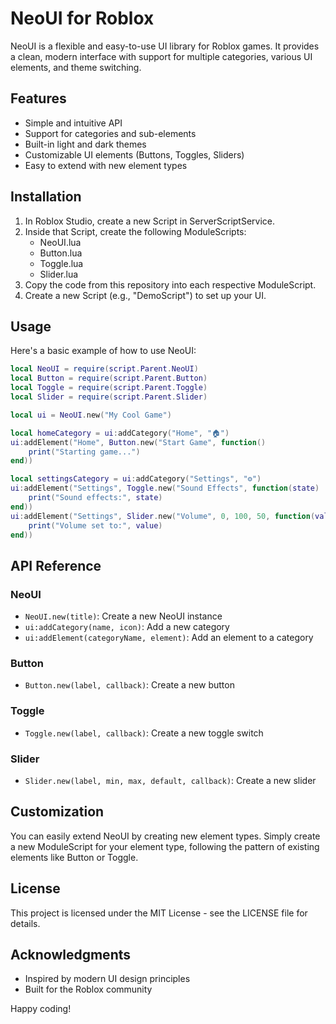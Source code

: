 # NeoUI for Roblox

NeoUI is a flexible and easy-to-use UI library for Roblox games. It provides a clean, modern interface with support for multiple categories, various UI elements, and theme switching.

## Features

- Simple and intuitive API
- Support for categories and sub-elements
- Built-in light and dark themes
- Customizable UI elements (Buttons, Toggles, Sliders)
- Easy to extend with new element types

## Installation

1. In Roblox Studio, create a new Script in ServerScriptService.
2. Inside that Script, create the following ModuleScripts:
   - NeoUI.lua
   - Button.lua
   - Toggle.lua
   - Slider.lua
3. Copy the code from this repository into each respective ModuleScript.
4. Create a new Script (e.g., "DemoScript") to set up your UI.

## Usage

Here's a basic example of how to use NeoUI:

```lua
local NeoUI = require(script.Parent.NeoUI)
local Button = require(script.Parent.Button)
local Toggle = require(script.Parent.Toggle)
local Slider = require(script.Parent.Slider)

local ui = NeoUI.new("My Cool Game")

local homeCategory = ui:addCategory("Home", "🏠")
ui:addElement("Home", Button.new("Start Game", function()
    print("Starting game...")
end))

local settingsCategory = ui:addCategory("Settings", "⚙️")
ui:addElement("Settings", Toggle.new("Sound Effects", function(state)
    print("Sound effects:", state)
end))
ui:addElement("Settings", Slider.new("Volume", 0, 100, 50, function(value)
    print("Volume set to:", value)
end))
```

## API Reference

### NeoUI

- `NeoUI.new(title)`: Create a new NeoUI instance
- `ui:addCategory(name, icon)`: Add a new category
- `ui:addElement(categoryName, element)`: Add an element to a category

### Button

- `Button.new(label, callback)`: Create a new button

### Toggle

- `Toggle.new(label, callback)`: Create a new toggle switch

### Slider

- `Slider.new(label, min, max, default, callback)`: Create a new slider

## Customization

You can easily extend NeoUI by creating new element types. Simply create a new ModuleScript for your element type, following the pattern of existing elements like Button or Toggle.

## License

This project is licensed under the MIT License - see the LICENSE file for details.

## Acknowledgments

- Inspired by modern UI design principles
- Built for the Roblox community

Happy coding!
